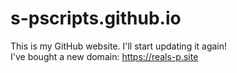 # s-pscripts.github.io
This is my GitHub website. I'll start updating it again! <br>
I've bought a new domain: https://reals-p.site
